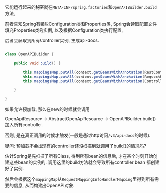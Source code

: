 
它能运行起来的秘密就在`META-INF/spring.factories`和`OpenAPIBuilder.build`方法, 

前者告知Spring有哪些Configuration类和Properties类, Spring会读取配置文件填充Properties类的实例, 以及根据Configuration类执行配置,

后者会获取到所有Controller实例, 生成api-docs.

```java

class OpenAPIBuilder {

    public void build() {

		this.mappingsMap.putAll(context.getBeansWithAnnotation(RestController.class));
		this.mappingsMap.putAll(context.getBeansWithAnnotation(RequestMapping.class));
		this.mappingsMap.putAll(context.getBeansWithAnnotation(Controller.class));

    }

}

```

如果允许预加载, 那么在new的时候就会调用

OpenApiResource -> AbstractOpenApiResource -> OpenAPIBuilder.build() 加入所有controller.

否则, 是在真正调用的时候才触发(一般是通过http访问`/v3/api-docs`的时候).

疑问: 预加载不会出现有的controller还没扫描到就调用了build()的情况吗?

估计Spring是先扫描了所有Class, 得到所有bean的信息后, 才在某个时刻开始创建这些bean的实例的.
调用这里的build方法就会导致所有controller bean 都创建好了实例.

然后会根据这个`mappingMap`从`RequestMappingInfoHandlerMapping`里得到所有需要的信息, 从而构建出OpenAPI对象.


